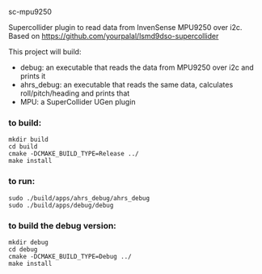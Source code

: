 sc-mpu9250

Supercollider plugin to read data from InvenSense MPU9250 over i2c.
Based on https://github.com/yourpalal/lsmd9dso-supercollider

This project will build:

 * debug: an executable that reads the data from MPU9250 over i2c and prints it
 * ahrs_debug: an executable that reads the same data, calculates roll/pitch/heading and prints that
 * MPU: a SuperCollider UGen plugin

### to build:

    mkdir build
    cd build
    cmake -DCMAKE_BUILD_TYPE=Release ../
    make install

### to run:

    sudo ./build/apps/ahrs_debug/ahrs_debug
    sudo ./build/apps/debug/debug

### to build the debug version:

    mkdir debug
    cd debug
    cmake -DCMAKE_BUILD_TYPE=Debug ../
    make install
